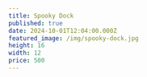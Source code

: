 ```yaml
---
title: Spooky Dock
published: true
date: 2024-10-01T12:04:00.000Z
featured_image: /img/spooky-dock.jpg
height: 16
width: 12
price: 500
---
```

